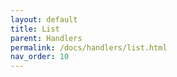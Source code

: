 ```yaml
---
layout: default
title: List
parent: Handlers
permalink: /docs/handlers/list.html
nav_order: 10
---
```

